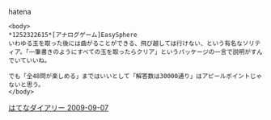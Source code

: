 
hatena

```
<body>
*1252322615*[アナログゲーム]EasySphere
いわゆる玉を取った後には曲がることができる、飛び越しては行けない、という有名なソリティア。「一筆書きのようにすべての玉を取ったらクリア」というパッケージの一言で説明がすんでいていいね。

でも「全48問が楽しめる」まではいいとして「解答数は30000通り」はアピールポイントじゃないと思う。
</body>
```


[はてなダイアリー 2009-09-07](https://nishiohirokazu.hatenadiary.org/archive/2009/09/07)